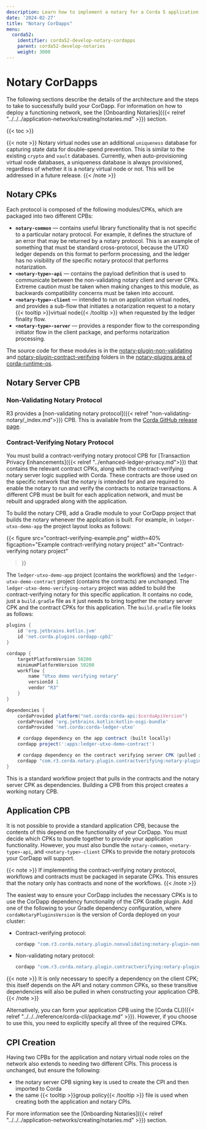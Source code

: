 ```yaml
---
description: Learn how to implement a notary for a Corda 5 application network.
date: '2024-02-27'
title: "Notary CorDapps"
menu:
  corda52:
    identifier: corda52-develop-notary-cordapps
    parent: corda52-develop-notaries
    weight: 3000
---
```

# Notary CorDapps

The following sections describe the details of the architecture and the steps to take to successfully build your CorDapp. For information on how to deploy a functioning network, see the [Onboarding Notaries]({{< relref "../../../application-networks/creating/notaries.md" >}}) section.

{{< toc >}}

{{< note >}}
Notary virtual nodes use an additional `uniqueness` database for capturing state data for double-spend prevention. This is similar to the existing `crypto` and `vault` databases. Currently, when auto-provisioning virtual node databases, a uniqueness database is always provisioned, regardless of whether it is a notary virtual node or not. This will be addressed in a future release.
{{< /note >}}

## Notary CPKs

Each protocol is composed of the following modules/CPKs, which are packaged into two different CPBs:

* **`notary-common`** —  contains useful library functionality that is not specific to a particular notary protocol. For example, it defines the structure of an error that may be returned by a notary protocol. This is an example of something that must be standard cross-protocol, because the UTXO ledger depends on this format to perform processing, and the ledger has no visibility of the specific notary protocol that performs notarization.
* **`<notary-type>-api`** — contains the payload definition that is used to communicate between the non-validating notary client and server CPKs. Extreme caution must be taken when making changes to this module, as backwards compatibility concerns must be taken into account.
* **`<notary-type>-client`** — intended to run on application virtual nodes, and provides a sub-flow that initiates a notarization request to a notary {{< tooltip >}}virtual node{{< /tooltip >}} when requested by the ledger finality flow.
* **`<notary-type>-server`** — provides a responder flow to the corresponding initiator flow in the client package, and performs notarization processing.

The source code for these modules is in the [notary-plugin-non-validating](https://github.com/corda/corda-runtime-os/tree/release/os/5.2/notary-plugins/notary-plugin-non-validating) and [notary-plugin-contract-verifying](https://github.com/corda/corda-runtime-os/tree/release/os/5.2/notary-plugins/notary-plugin-contract-verifying) folders in the [notary-plugins area of corda-runtime-os](https://github.com/corda/corda-runtime-os/tree/release/os/5.2/notary-plugins).

## Notary Server CPB

### Non-Validating Notary Protocol

R3 provides a [non-validating notary protocol]({{< relref "non-validating-notary/_index.md">}})  CPB. This is available from the [Corda GitHub release page](https://github.com/corda/corda-runtime-os/releases/).

### Contract-Verifying Notary Protocol

You must build a contract-verifying notary protocol CPB for [Transaction Privacy Enhancements]({{< relref "../enhanced-ledger-privacy.md">}}) that contains the relevant contract CPKs, along with the contract-verifying notary server logic supplied with Corda. These contracts are those used on the specific network that the notary is intended for and are required to enable the notary to run and verify the contracts to notarize transactions. A different CPB must be built for each application network, and must be rebuilt and upgraded along with the application.

To build the notary CPB, add a Gradle module to your CorDapp project that builds the notary whenever the application is built. For example, in `ledger-utxo-demo-app` the project layout looks as follows:

{{<
  figure
	 src="contract-verifying-example.png"
   width=40%
	 figcaption="Example contract-verifying notary project"
	 alt="Contract-verifying notary project"
>}}

The `ledger-utxo-demo-app` project (contains the workflows) and the `ledger-utxo-demo-contract` project (contains the contracts) are unchanged. The `ledger-utxo-demo-verifying-notary` project was added to build the contract-verifying notary for this specific application. It contains no code, just a `build.gradle` file as it just needs to bring together the notary server CPK and the contract CPKs for this application. The `build.gradle` file looks as follows:

```gradle
plugins {
    id 'org.jetbrains.kotlin.jvm'
    id 'net.corda.plugins.cordapp-cpb2'
}

cordapp {
    targetPlatformVersion 50200
    minimumPlatformVersion 50200 
    workflow {
        name "Utxo demo verifying notary"
        versionId 1
        vendor "R3"
    }
}

dependencies {
    cordaProvided platform("net.corda:corda-api:$cordaApiVersion")
    cordaProvided 'org.jetbrains.kotlin:kotlin-osgi-bundle'
    cordaProvided 'net.corda:corda-ledger-utxo'

    # cordapp dependency on the app contract (built locally)
    cordapp project(':apps:ledger-utxo-demo-contract')

    # cordapp dependency on the contract verifying server CPK (pulled in via Maven)
    cordapp "com.r3.corda.notary.plugin.contractverifying:notary-plugin-contract-verifying-server:$notaryPluginVersion"
}
```

This is a standard workflow project that pulls in the contracts and the notary server CPK as dependencies. Building a CPB from this project creates a working notary CPB.

## Application CPB

It is not possible to provide a standard application CPB, because the contents of this depend on the functionality of your CorDapp. You must decide which CPKs to bundle together to provide your application functionality. However, you must also bundle the `notary-common`, `<notary-type>-api`, and `<notary-type>-client` CPKs to provide the notary protocols your CorDapp will support.

{{< note >}}
If implementing the contract-verifying notary protocol, workflows and contracts must be packaged in separate CPKs. This ensures that the notary only has contracts and none of the workflows.
{{< /note >}}

The easiest way to ensure your CorDapp includes the necessary CPKs is to use the CorDapp dependency functionality of the CPK Gradle plugin. Add one of the following to your Gradle dependency configuration, where `cordaNotaryPluginsVersion` is the version of Corda deployed on your cluster:

* Contract-verifying protocol:

   ```kotlin
   cordapp "com.r3.corda.notary.plugin.nonvalidating:notary-plugin-non-validating-client:$cordaNotaryPluginsVersion"
   ```
* Non-validating notary protocol:

   ```kotlin
   cordapp "com.r3.corda.notary.plugin.contractverifying:notary-plugin-contract-verifying-client:$cordaNotaryPluginsVersion"
   ```

{{< note >}}
It is only necessary to specify a dependency on the client CPK; this itself depends on the API and notary common CPKs, so these transitive dependencies will also be pulled in when constructing your application CPB.
{{< /note >}}

Alternatively, you can form your application CPB using the [Corda CLI]({{< relref "../../../reference/corda-cli/package.md" >}}). However, if you choose to use this, you need to explicitly specify all three of the required CPKs.

## CPI Creation

Having two CPBs for the application and notary virtual node roles on the network also extends to needing two different CPIs. This process is unchanged, but ensure the following:

* the notary server CPB signing key is used to create the CPI and then imported to Corda
* the same {{< tooltip >}}group policy{{< /tooltip >}} file is used when creating both the application and notary CPIs.

For more information see the [Onboarding Notaries]({{< relref "../../../application-networks/creating/notaries.md" >}}) section.

